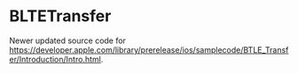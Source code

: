 # BLTETransfer
Newer updated source code for https://developer.apple.com/library/prerelease/ios/samplecode/BTLE_Transfer/Introduction/Intro.html.
